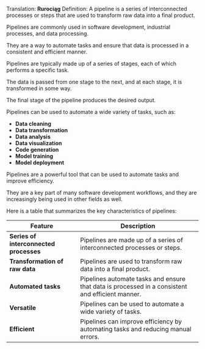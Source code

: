 Translation: **Rurociąg**
Definition:
A pipeline is a series of interconnected processes or steps that are used to transform raw data into a final product.

Pipelines are commonly used in software development, industrial processes, and data processing.

They are a way to automate tasks and ensure that data is processed in a consistent and efficient manner.

Pipelines are typically made up of a series of stages, each of which performs a specific task.

The data is passed from one stage to the next, and at each stage, it is transformed in some way.

The final stage of the pipeline produces the desired output.

Pipelines can be used to automate a wide variety of tasks, such as:

- **Data cleaning**
- **Data transformation**
- **Data analysis**
- **Data visualization**
- **Code generation**
- **Model training**
- **Model deployment**

Pipelines are a powerful tool that can be used to automate tasks and improve efficiency.

They are a key part of many software development workflows, and they are increasingly being used in other fields as well.

Here is a table that summarizes the key characteristics of pipelines:

|Feature|Description|
|---|---|
|**Series of interconnected processes**|Pipelines are made up of a series of interconnected processes or steps.|
|**Transformation of raw data**|Pipelines are used to transform raw data into a final product.|
|**Automated tasks**|Pipelines automate tasks and ensure that data is processed in a consistent and efficient manner.|
|**Versatile**|Pipelines can be used to automate a wide variety of tasks.|
|**Efficient**|Pipelines can improve efficiency by automating tasks and reducing manual errors.|
